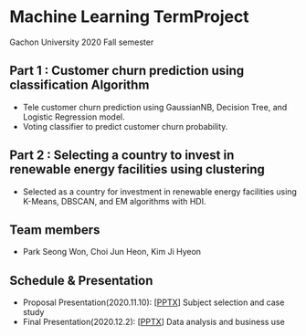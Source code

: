# Machine Learning TermProject
Gachon University 2020 Fall semester

## Part 1 : Customer churn prediction using classification Algorithm

* Tele customer churn prediction using GaussianNB, Decision Tree, and Logistic Regression model.
* Voting classifier to predict customer churn probability.
      
## Part 2 : Selecting a country to invest in renewable energy facilities using clustering

* Selected as a country for investment in renewable energy facilities using K-Means, DBSCAN, and EM algorithms with HDI.

## Team members
* Park Seong Won, Choi Jun Heon, Kim Ji Hyeon


## Schedule & Presentation

* Proposal Presentation(2020.11.10): [[PPTX](https://docs.google.com/presentation/d/1m8UGb4oSsj0_1dCOm50QT1r554HAvJm7/edit#slide=id.p22)] Subject selection and case study
* Final Presentation(2020.12.2): [[PPTX](https://drive.google.com/file/d/1PA1PMY5bneU5rwSKzxIxeWrfoUW2vExa/view?usp=sharing)] Data analysis and business use
